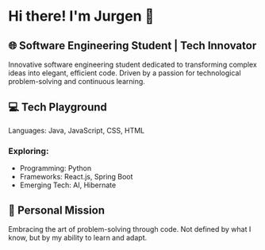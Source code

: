 # Hi there! I'm Jurgen 👋
## 🌐 Software Engineering Student | Tech Innovator
Innovative software engineering student dedicated to transforming complex ideas into elegant, efficient code. Driven by a passion for technological problem-solving and continuous learning.
## 💻 Tech Playground

Languages: Java, JavaScript, CSS, HTML
### Exploring:
* Programming: Python
* Frameworks: React.js, Spring Boot
* Emerging Tech: AI, Hibernate

## 🚀 Personal Mission
Embracing the art of problem-solving through code. Not defined by what I know, but by my ability to learn and adapt.
